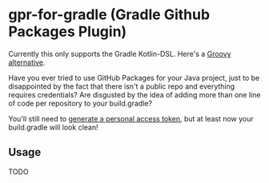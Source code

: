 # gpr-for-gradle (Gradle Github Packages Plugin)

Currently this only supports the Gradle Kotlin-DSL. Here's a [Groovy alternative](https://github.com/jarnoharno/gradle-github-packages-plugin).

Have you ever tried to use GitHub Packages for your Java project, just to be disappointed by the fact that there isn't a public repo and everything requires credentials? Are disgusted by the idea of adding more than one line of code per repository to your build.gradle? 

You'll still need to [generate a personal access token](https://docs.github.com/en/packages/using-github-packages-with-your-projects-ecosystem/configuring-gradle-for-use-with-github-packages#authenticating-to-github-packages), but at least now your build.gradle will look clean!

## Usage

TODO